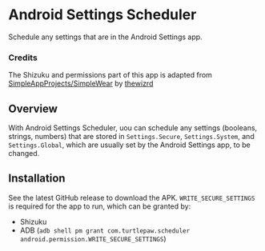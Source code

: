 # Android Settings Scheduler

Schedule any settings that are in the Android Settings app.

### Credits

The Shizuku and permissions part of this app is adapted from [SimpleAppProjects/SimpleWear](https://github.com/SimpleAppProjects/SimpleWear) by [thewizrd](https://github.com/thewizrd)

## Overview

With Android Settings Scheduler, uou can schedule any settings (booleans, strings, numbers) that are stored in `Settings.Secure`, `Settings.System`, and `Settings.Global`, which are usually set by the Android Settings app, to be changed.

## Installation

See the latest GitHub release to download the APK. `WRITE_SECURE_SETTINGS` is required for the app to run, which can be granted by:

- Shizuku
- ADB (`adb shell pm grant com.turtlepaw.scheduler android.permission.WRITE_SECURE_SETTINGS`)
